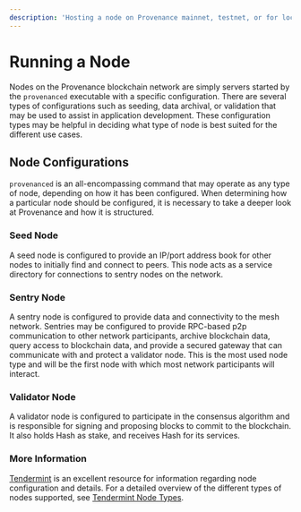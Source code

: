 ```yaml
---
description: 'Hosting a node on Provenance mainnet, testnet, or for local development.'
---
```


# Running a Node

Nodes on the Provenance blockchain network are simply servers started by the `provenanced` executable with a specific configuration. There are several types of configurations such as seeding, data archival, or validation that may be used to assist in application development. These configuration types may be helpful in deciding what type of node is best suited for the different use cases.

## Node Configurations

`provenanced` is an all-encompassing command that may operate as any type of node, depending on how it has been configured. When determining how a particular node should be configured, it is necessary to take a deeper look at Provenance and how it is structured. 

### Seed Node

A seed node is configured to provide an IP/port address book for other nodes to initially find and connect to peers. This node acts as a service directory for connections to sentry nodes on the network. 

### Sentry Node

A sentry node is configured to provide data and connectivity to the mesh network. Sentries may be configured to provide RPC-based p2p communication to other network participants, archive blockchain data, query access to blockchain data, and provide a secured gateway that can communicate with and protect a validator node. This is the most used node type and will be the first node with which most network participants will interact. 

### Validator Node

A validator node is configured to participate in the consensus algorithm and is responsible for signing and proposing blocks to commit to the blockchain. It also holds Hash as stake, and receives Hash for its services.

### More Information

[Tendermint](https://tendermint.com/) is an excellent resource for information regarding node configuration and details. For a detailed overview of the different types of nodes supported, see [Tendermint Node Types](https://docs.tendermint.com/master/nodes/).

